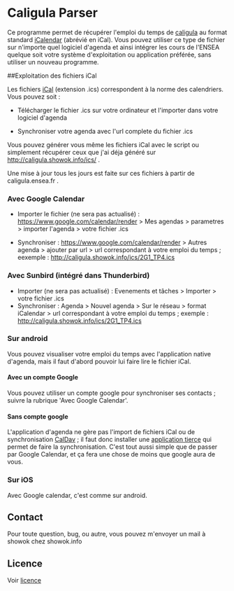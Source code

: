 # Caligula Parser
Ce programme permet de récupérer l'emploi du temps de [caligula](http://caligula.ensea.fr) au format standard [iCalendar](http://fr.wikipedia.org/wiki/ICalendar) (abrévié en iCal). Vous pouvez utiliser ce type de fichier sur n'importe quel logiciel d'agenda et ainsi intégrer les cours de l'ENSEA quelque soit votre système d'exploitation ou application préférée, sans utiliser un nouveau programme. 

##Exploitation des fichiers iCal

Les fichiers [iCal](http://en.wikipedia.org/wiki/ICalendar) (extension .ics) correspondent à la norme des calendriers. Vous pouvez soit :

* Télécharger le fichier .ics sur votre ordinateur et l'importer dans votre logiciel d'agenda

* Synchroniser votre agenda avec l'url complete du fichier .ics

Vous pouvez générer vous même les fichiers iCal avec le script ou simplement récupérer ceux que j'ai déja généré sur http://caligula.showok.info/ics/ . 

Une mise à jour tous les jours est faite sur ces fichiers à partir de caligula.ensea.fr .

### Avec Google Calendar

* Importer le fichier (ne sera pas actualisé) :  https://www.google.com/calendar/render > Mes agendas > parametres > importer l'agenda > votre fichier .ics 

* Synchroniser : https://www.google.com/calendar/render > Autres agenda > ajouter par url > url correspondant à votre emploi du temps ; eexemple :  http://caligula.showok.info/ics/2G1_TP4.ics

### Avec Sunbird (intégré dans Thunderbird)

* Importer (ne sera pas actualisé) : Evenements et tâches > Importer > votre fichier .ics 
* Synchroniser : Agenda > Nouvel agenda > Sur le réseau > format iCalendar > url correspondant à votre emploi du temps ; exemple : http://caligula.showok.info/ics/2G1_TP4.ics

### Sur android

Vous pouvez visualiser votre emploi du temps avec l'application native d'agenda, mais il faut d'abord pouvoir lui faire lire le fichier iCal.

#### Avec un compte Google

Vous pouvez utiliser un compte google pour synchroniser ses contacts ; suivre la rubrique 'Avec Google Calendar'.

#### Sans compte google

L'application d'agenda ne gère pas l'import de fichiers iCal ou de synchronisation [CalDav](http://fr.wikipedia.org/wiki/CalDAV) ; il faut donc installer une [application tierce](https://play.google.com/store/apps/details?id=org.kc.and.ical&hl=fr) qui permet de faire la synchronisation. C'est tout aussi simple que de passer par Google Calendar, et ça fera une chose de moins que google aura de vous.

### Sur iOS

Avec Google calendar, c'est comme sur android.


## Contact 

Pour toute question, bug, ou autre, vous pouvez m'envoyer un mail à showok chez showok.info

## Licence
Voir [licence](https://github.com/show0k/caligula/blob/master/LICENCE)


